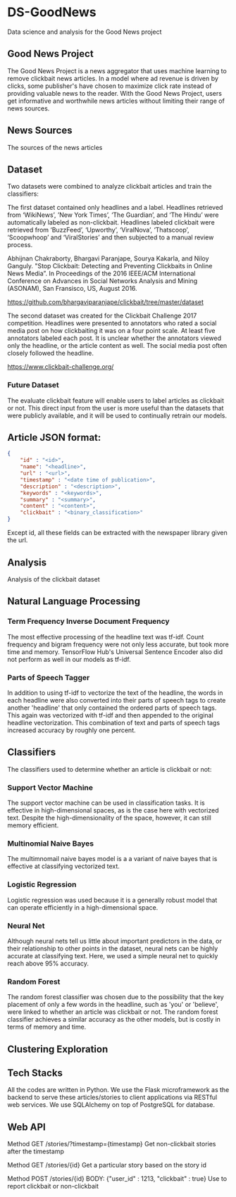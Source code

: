 # DS-GoodNews
Data science and analysis for the Good News project

## Good News Project
The Good News Project is a news aggregator that uses machine learning to remove clickbait news articles. In a model where ad revenue is driven by clicks, some publisher's have chosen to maximize click rate instead of providing valuable news to the reader. With the Good News Project, users get informative and worthwhile news articles without limiting their range of news sources. 

## News Sources
The sources of the news articles

## Dataset
Two datasets were combined to analyze clickbait articles and train the classifiers:

The first dataset contained only headlines and a label. Headlines retrieved from ‘WikiNews’, ’New York Times’, ‘The Guardian’, and ‘The Hindu’ were automatically labeled as non-clickbait. Headlines labeled clickbait were retrieved from ‘BuzzFeed’, ‘Upworthy’, ‘ViralNova’, ‘Thatscoop’, ‘Scoopwhoop’ and ‘ViralStories’ and then subjected to a manual review process.

Abhijnan Chakraborty, Bhargavi Paranjape, Sourya Kakarla, and Niloy Ganguly. "Stop Clickbait: Detecting and Preventing Clickbaits in Online News Media”. In Proceedings of the 2016 IEEE/ACM International Conference on Advances in Social Networks Analysis and Mining (ASONAM), San Fransisco, US, August 2016.

https://github.com/bhargaviparanjape/clickbait/tree/master/dataset

The second dataset was created for the Clickbait Challenge 2017 competition.  Headlines were presented to annotators who rated a social media post on how clickbaiting it was on a four point scale. At least five annotators labeled each post.  It is unclear whether the annotators viewed only the headline, or the article content as well.  The social media post often closely followed the headline.

https://www.clickbait-challenge.org/

### Future Dataset

The evaluate clickbait feature will enable users to label articles as clickbait or not. This direct input from the user is more useful than the datasets that were publicly available, and it will be used to continually retrain our models.

## Article JSON format:
```json
{
	"id" : "<id>",
	"name": "<headline>",
	"url" : "<url>",
	"timestamp" : "<date time of publication>",
	"description" : "<description>",
	"keywords" : "<keywords>",
	"summary" : "<summary>",
	"content" : "<content>",
	"clickbait" : "<binary_classification>"
}
```
Except id, all these fields can be extracted with the newspaper library given the url.

## Analysis
Analysis of the clickbait dataset

## Natural Language Processing

### Term Frequency Inverse Document Frequency
The most effective processing of the headline text was tf-idf.  Count frequency and bigram frequency were not only less accurate, but took more time and memory. TensorFlow Hub's Universal Sentence Encoder also did not perform as well in our models as tf-idf.


### Parts of Speech Tagger
In addition to using tf-idf to vectorize the text of the headline, the words in each headline were also converted into their parts of speech tags to create another 'headline' that only contained the ordered parts of speech tags. This again was vectorized with tf-idf and then appended to the original headline vectorization. This combination of text and parts of speech tags increased accuracy by roughly one percent.

## Classifiers
The classifiers used to determine whether an article is clickbait or not:

### Support Vector Machine
The support vector machine can be used in classification tasks. It is effective in high-dimensional spaces, as is the case here with vectorized text. Despite the high-dimensionality of the space, however, it can still memory efficient.

### Multinomial Naive Bayes 
The multimnomail naive bayes model is a a variant of naive bayes that is effective at classifying vectorized text.

### Logistic Regression
Logistic regression was used because it is a generally robust model that can operate efficiently in a high-dimensional space.

### Neural Net
Although neural nets tell us little about important predictors in the data, or their relationship to other points in the dataset, neural nets can be highly accurate at classifying text.  Here, we used a simple neural net to quickly reach above 95% accuracy.


### Random Forest
The random forest classifier was chosen due to the possibility that the key placement of only a few words in the headline, such as 'you' or 'believe', were linked to whether an article was clickbait or not. The random forest classifier achieves a similar accuracy as the other models, but is costly in terms of memory and time. 



## Clustering Exploration

## Tech Stacks
All the codes are written in Python.
We use the Flask microframework as the backend to serve these articles/stories to client applications via RESTful web services.
We use SQLAlchemy on top of PostgreSQL for database.

## Web API
Method GET /stories/?timestamp={timestamp}
Get non-clickbait stories after the timestamp
	
Method GET /stories/{id}
Get a particular story based on the story id

Method POST /stories/{id}  BODY: {"user_id" : 1213, "clickbait" : true}
Use to report clickbait or non-clickbait 
